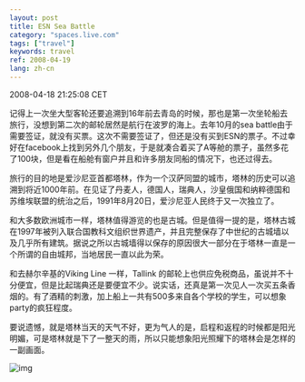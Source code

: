```yaml
---
layout: post
title: ESN Sea Battle
category: "spaces.live.com"
tags: ["travel"]
keywords: travel
ref: 2008-04-19
lang: zh-cn
---
```


2008-04-18 21:25:08 CET

记得上一次坐大型客轮还要追溯到16年前去青岛的时候，那也是第一次坐轮船去旅行，没想到第二次的邮轮居然是航行在波罗的海上。去年10月的sea battle由于需要签证，就没有买票。这次不需要签证了，但还是没有买到ESN的票子。不过幸好在facebook上找到另外几个朋友，于是就凑合着买了A等舱的票子，虽然多花了100块，但是看在船舱有窗户并且和许多朋友同船的情况下，也还过得去。

旅行的目的地是爱沙尼亚首都塔林，作为一个汉萨同盟的城市，塔林的历史可以追溯到将近1000年前。在见证了丹麦人，德国人，瑞典人，沙皇俄国和纳粹德国和苏维埃联盟的统治之后，1991年8月20日，爱沙尼亚人民终于又一次独立了。

和大多数欧洲城市一样，塔林值得游览的也是古城。但是值得一提的是，塔林古城在1997年被列入联合国教科文组织世界遗产，并且完整保存了中世纪的古城墙以及几乎所有建筑。据说之所以古城墙得以保存的原因很大一部分在于塔林一直是一个所谓的自由城邦，当地居民一直以此为荣。

和去赫尔辛基的Viking Line 一样，Tallink 的邮轮上也供应免税商品，虽说并不十分便宜，但是比起瑞典还是要便宜不少。说实话，还真是第一次见人一次买五条香烟的。有了酒精的刺激，加上船上一共有500多来自各个学校的学生，可以想象party的疯狂程度。

要说遗憾，就是塔林当天的天气不好，更为气人的是，启程和返程的时候都是阳光明媚，可是塔林就是下了一整天的雨，所以只能想象阳光照耀下的塔林会是怎样的一副画面。

![img](http://blufiles.storage.live.com/y1poz4wwWPhvl-r3qbOyTcJv-utBzzNlXsSwsiMT-rnpLseboRiMa-G5quuDdL42cXB-R8XNprYMGM)
